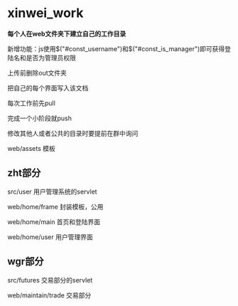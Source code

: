# xinwei_work
**每个人在web文件夹下建立自己的工作目录**

新增功能：js使用$("#const_username")和$("#const_is_manager")即可获得登陆名和是否为管理员权限

上传前删除out文件夹

把自己的每个界面写入该文档

每次工作前先pull

完成一个小阶段就push

修改其他人或者公共的目录时要提前在群中询问

web/assets 模板

## zht部分


src/user 用户管理系统的servlet

web/home/frame 封装模板，公用

web/home/main 首页和登陆界面

web/home/user 用户管理界面

## wgr部分
src/futures 交易部分的servlet

web/maintain/trade 交易部分
